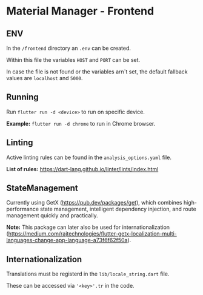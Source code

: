 # Material Manager - Frontend

## ENV

In the `/frontend` directory an `.env` can be created. 

Within this file the variables  `HOST` and `PORT` can be set.

In case the file is not found or the variables arn´t set, the default fallback values are `localhost` and `5000`.

## Running

Run `flutter run -d <device>` to run on specific device.

**Example:** `flutter run -d chrome` to run in Chrome browser.


## Linting

Active linting rules can be found in the `analysis_options.yaml` file.

**List of rules:** https://dart-lang.github.io/linter/lints/index.html


## StateManagement

Currently using GetX (https://pub.dev/packages/get), which combines high-performance state management, intelligent dependency injection, and route management quickly and practically.

**Note:** This package can later also be used for internationalization (https://medium.com/rajtechnologies/flutter-getx-localization-multi-languages-change-app-language-a73f6f62f50a).


## Internationalization

Translations must be registerd in the `lib/locale_string.dart` file.

These can  be accessed via `'<key>'.tr` in the code.

